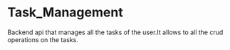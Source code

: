 # Task_Management
Backend api that manages all the tasks of the user.It allows to all the crud operations on the tasks.
